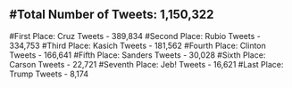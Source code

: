 #Total Number of Tweets: 1,150,322 
---
#First Place: Cruz Tweets - 389,834
#Second Place: Rubio Tweets - 334,753
#Third Place: Kasich Tweets - 181,562
#Fourth Place: Clinton Tweets - 166,641
#Fifth Place: Sanders Tweets - 30,028
#Sixth Place: Carson Tweets - 22,721
#Seventh Place: Jeb! Tweets - 16,621
#Last Place: Trump Tweets - 8,174

